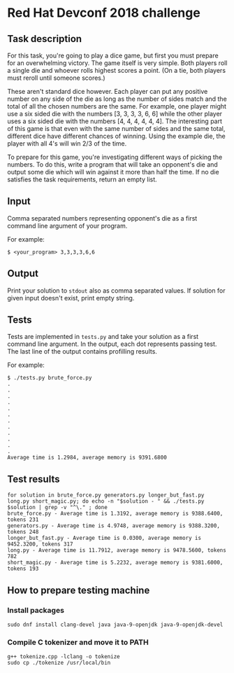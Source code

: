 # Red Hat Devconf 2018 challenge

## Task description

For this task, you're going to play a dice game, but first you must prepare
for an overwhelming victory. The game itself is very simple. Both players roll
a single die and whoever rolls highest scores a point. (On a tie, both players
must reroll until someone scores.)

These aren't standard dice however. Each player can put any positive number on
any side of the die as long as the number of sides match and the total of all
the chosen numbers are the same. For example, one player might use a six sided
die with the numbers [3, 3, 3, 3, 6, 6] while the other player uses a six sided
die with the numbers [4, 4, 4, 4, 4, 4]. The interesting part of this game is
that even with the same number of sides and the same total, different dice have
different chances of winning. Using the example die, the player with all 4's
will win 2/3 of the time.

To prepare for this game, you're investigating different ways of picking
the numbers. To do this, write a program that will take an opponent's die and
output some die which will win against it more than half the time. If no die
satisfies the task requirements, return an empty list.

## Input

Comma separated numbers representing opponent's die as a first command line
argument of your program.

For example:
```
$ <your_program> 3,3,3,3,6,6
```

## Output

Print your solution to `stdout` also as comma separated values. If solution
for given input doesn't exist, print empty string.

## Tests

Tests are implemented in `tests.py` and take your solution as a first command
line argument. In the output, each dot represents passing test. The last line
of the output contains profilling results.

For example:
```
$ ./tests.py brute_force.py 
.
.
.
.
.
.
.
.
.
.
.
.
Average time is 1.2984, average memory is 9391.6800
```

## Test results

```
for solution in brute_force.py generators.py longer_but_fast.py long.py short_magic.py; do echo -n "$solution - " && ./tests.py $solution | grep -v "^\." ; done
brute_force.py - Average time is 1.3192, average memory is 9388.6400, tokens 231
generators.py - Average time is 4.9748, average memory is 9388.3200, tokens 248
longer_but_fast.py - Average time is 0.0300, average memory is 9452.3200, tokens 317
long.py - Average time is 11.7912, average memory is 9478.5600, tokens 782
short_magic.py - Average time is 5.2232, average memory is 9381.6000, tokens 193
```

## How to prepare testing machine

### Install packages

```
sudo dnf install clang-devel java java-9-openjdk java-9-openjdk-devel
```

### Compile C tokenizer and move it to PATH

```
g++ tokenize.cpp -lclang -o tokenize
sudo cp ./tokenize /usr/local/bin
```
